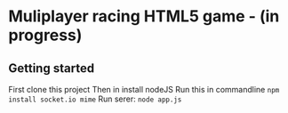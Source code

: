 # Muliplayer racing HTML5 game - (in progress)

## Getting started
First clone this project
Then in install nodeJS
Run this in commandline
`npm install socket.io mime`
Run serer:
`node app.js`